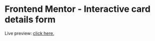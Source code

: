 # Frontend Mentor - Interactive card details form

<p>Live preview: <a target="_blank" href="">click here.</a></p>
